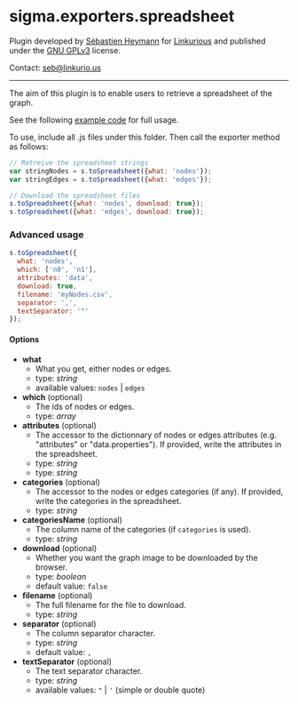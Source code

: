 sigma.exporters.spreadsheet
=====================

Plugin developed by [Sébastien Heymann](https://github.com/sheymann) for [Linkurious](https://github.com/Linkurious) and published under the [GNU GPLv3](LICENSE) license.

Contact: seb@linkurio.us

---

The aim of this plugin is to enable users to retrieve a spreadsheet of the graph.

See the following [example code](../../examples/plugin-exporters-spreadsheet.html) for full usage.

To use, include all .js files under this folder. Then call the exporter method as follows:

````javascript
// Retreive the spreadsheet strings
var stringNodes = s.toSpreadsheet({what: 'nodes'});
var stringEdges = s.toSpreadsheet({what: 'edges'});

// Download the spreadsheet files
s.toSpreadsheet({what: 'nodes', download: true});
s.toSpreadsheet({what: 'edges', download: true});
````

### Advanced usage

````javascript
s.toSpreadsheet({
  what: 'nodes',
  which: ['n0', 'n1'],
  attributes: 'data',
  download: true,
  filename: 'myNodes.csv',
  separator: ',',
  textSeparator: '"'
});
````

#### Options

 * **what**
   * What you get, either nodes or edges.
   * type: *string*
   * available values: `nodes` | `edges`
 * **which** (optional)
   * The ids of nodes or edges.
   * type: *array*
 * **attributes** (optional)
   * The accessor to the dictionnary of nodes or edges attributes (e.g. "attributes" or "data.properties"). If provided, write the attributes in the spreadsheet.
   * type: *string*
   * type: *string*
 * **categories** (optional)
   * The accessor to the nodes or edges categories (if any). If provided, write the categories in the spreadsheet.
   * type: *string*
 * **categoriesName** (optional)
   * The column name of the categories (if `categories` is used).
   * type: *string*
 * **download** (optional)
   * Whether you want the graph image to be downloaded by the browser.
   * type: *boolean*
   * default value: `false`
 * **filename** (optional)
   * The full filename for the file to download.
   * type: *string*
 * **separator** (optional)
   * The column separator character.
   * type: *string*
   * default value: `,`
 * **textSeparator** (optional)
   * The text separator character.
   * type: *string*
   * available values: `"` | `'` (simple or double quote)
